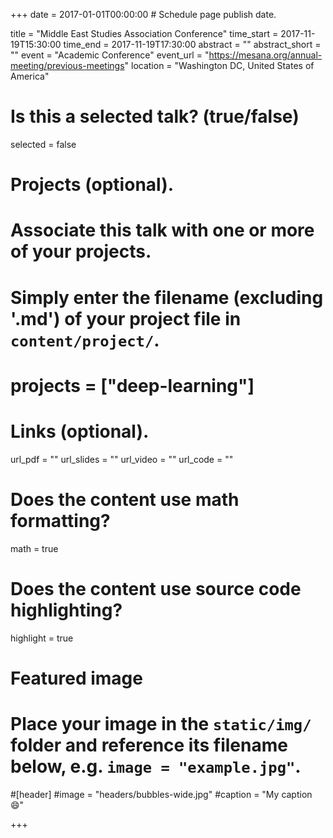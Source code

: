 +++
date = 2017-01-01T00:00:00 # Schedule page publish date.

title = "Middle East Studies Association Conference"
time_start = 2017-11-19T15:30:00
time_end = 2017-11-19T17:30:00
abstract = ""
abstract_short = ""
event = "Academic Conference"
event_url = "https://mesana.org/annual-meeting/previous-meetings"
location = "Washington DC, United States of America"

# Is this a selected talk? (true/false)
selected = false

# Projects (optional).
#   Associate this talk with one or more of your projects.
#   Simply enter the filename (excluding '.md') of your project file in `content/project/`.
# projects = ["deep-learning"]

# Links (optional).
url_pdf = ""
url_slides = ""
url_video = ""
url_code = ""

# Does the content use math formatting?
math = true

# Does the content use source code highlighting?
highlight = true

# Featured image
# Place your image in the `static/img/` folder and reference its filename below, e.g. `image = "example.jpg"`.
#[header]
#image = "headers/bubbles-wide.jpg"
#caption = "My caption :smile:"

+++